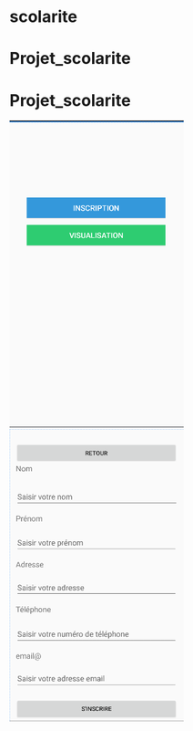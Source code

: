 ﻿# scolarite
# Projet_scolarite
# Projet_scolarite
![Image Alt text](https://github.com/massambath/scolarite/blob/main/HomeActivity.png?raw=true "HomeActivity")
![Image Alt text](https://github.com/massambath/scolarite/blob/main/InscriptionActivity.png?raw=true "InscriptionActivity")
